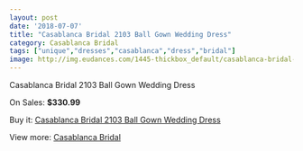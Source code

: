 ```yaml
---
layout: post
date: '2018-07-07'
title: "Casablanca Bridal 2103 Ball Gown Wedding Dress"
category: Casablanca Bridal
tags: ["unique","dresses","casablanca","dress","bridal"]
image: http://img.eudances.com/1445-thickbox_default/casablanca-bridal-2103-ball-gown-wedding-dress.jpg
---
```

Casablanca Bridal 2103 Ball Gown Wedding Dress

On Sales: **$330.99**
<a href="https://www.eudances.com/en/casablanca-bridal/508-casablanca-bridal-2103-ball-gown-wedding-dress.html"><amp-img layout="responsive" width="600" height="600" src="//img.eudances.com/1445-thickbox_default/casablanca-bridal-2103-ball-gown-wedding-dress.jpg" alt="Casablanca Bridal 2103 Ball Gown Wedding Dress 0" /></a>
<a href="https://www.eudances.com/en/casablanca-bridal/508-casablanca-bridal-2103-ball-gown-wedding-dress.html"><amp-img layout="responsive" width="600" height="600" src="//img.eudances.com/1447-thickbox_default/casablanca-bridal-2103-ball-gown-wedding-dress.jpg" alt="Casablanca Bridal 2103 Ball Gown Wedding Dress 1" /></a>
<a href="https://www.eudances.com/en/casablanca-bridal/508-casablanca-bridal-2103-ball-gown-wedding-dress.html"><amp-img layout="responsive" width="600" height="600" src="//img.eudances.com/1446-thickbox_default/casablanca-bridal-2103-ball-gown-wedding-dress.jpg" alt="Casablanca Bridal 2103 Ball Gown Wedding Dress 2" /></a>

Buy it: [Casablanca Bridal 2103 Ball Gown Wedding Dress](https://www.eudances.com/en/casablanca-bridal/508-casablanca-bridal-2103-ball-gown-wedding-dress.html "Casablanca Bridal 2103 Ball Gown Wedding Dress")

View more: [Casablanca Bridal](https://www.eudances.com/en/4-casablanca-bridal "Casablanca Bridal")